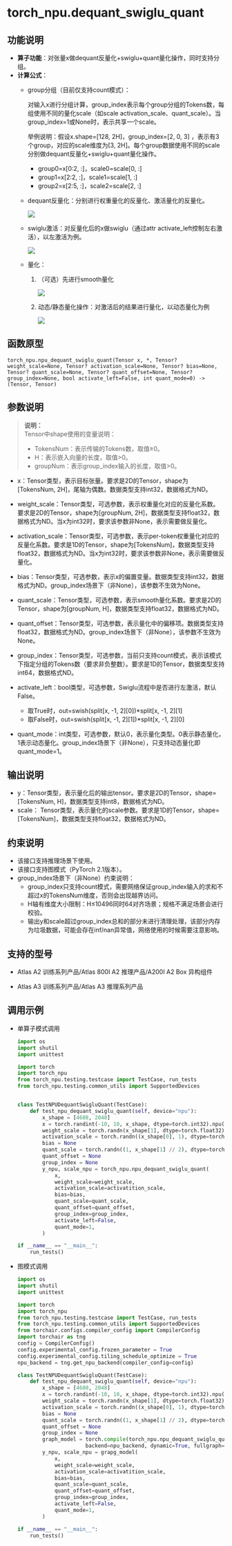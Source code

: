 # torch\_npu.dequant\_swiglu\_quant

## 功能说明

-   **算子功能**：对张量x做dequant反量化+swiglu+quant量化操作，同时支持分组。
-   **计算公式**：
    -   group分组（目前仅支持count模式）：

        对输入x进行分组计算，group\_index表示每个group分组的Tokens数，每组使用不同的量化scale（如scale activation\_scale、quant\_scale）。当group\_index=1或None时，表示共享一个scale。

        举例说明：假设x.shape=\[128, 2H\]，group\_index=\[2, 0, 3\] ，表示有3个group，对应的scale维度为\[3, 2H\]。每个group数据使用不同的scale分别做dequant反量化+swiglu+quant量化操作。

        -   group0=x\[0:2, :\]，scale0=scale\[0, :\]
        -   group1=x\[2:2, :\]，scale1=scale\[1, :\]
        -   group2=x\[2:5, :\]，scale2=scale\[2, :\]

    -   dequant反量化：分别进行权重量化的反量化、激活量化的反量化。

        ![](./figures/zh-cn_formulaimage_0000002274610093.png)

    -   swiglu激活：对反量化后的x做swiglu（通过attr activate\_left控制左右激活），以左激活为例。

        ![](./figures/zh-cn_formulaimage_0000002242076304.png)

    -   量化：
        1.  （可选）先进行smooth量化

            ![](./figures/zh-cn_formulaimage_0000002277072165.png)

        2.  动态/静态量化操作：对激活后的结果进行量化，以动态量化为例

            ![](./figures/zh-cn_formulaimage_0000002277152281.png)

## 函数原型

```
torch_npu.npu_dequant_swiglu_quant(Tensor x, *, Tensor? weight_scale=None, Tensor? activation_scale=None, Tensor? bias=None, Tensor? quant_scale=None, Tensor? quant_offset=None, Tensor? group_index=None, bool activate_left=False, int quant_mode=0) -> (Tensor, Tensor)
```

## 参数说明

>**说明：**<br>
>Tensor中shape使用的变量说明：
>-   TokensNum：表示传输的Tokens数，取值≥0。
>-   H：表示嵌入向量的长度，取值\>0。
>-   groupNum：表示group\_index输入的长度，取值\>0。

-   x：Tensor类型，表示目标张量。要求是2D的Tensor，shape为\[TokensNum, 2H\]，尾轴为偶数。数据类型支持int32，数据格式为ND。
-   weight\_scale：Tensor类型，可选参数，表示权重量化对应的反量化系数。要求是2D的Tensor，shape为\[groupNum, 2H\]，数据类型支持float32，数据格式为ND。当x为int32时，要求该参数非None，表示需要做反量化。
-   activation\_scale：Tensor类型，可选参数，表示per-token权重量化对应的反量化系数。要求是1D的Tensor，shape为\[TokensNum\]，数据类型支持float32，数据格式为ND。当x为int32时，要求该参数非None，表示需要做反量化。
-   bias：Tensor类型，可选参数，表示x的偏置变量。数据类型支持int32，数据格式为ND。group\_index场景下（非None），该参数不生效为None。
-   quant\_scale：Tensor类型，可选参数，表示smooth量化系数。要求是2D的Tensor，shape为\[groupNum, H\]，数据类型支持float32，数据格式为ND。
-   quant\_offset：Tensor类型，可选参数，表示量化中的偏移项。数据类型支持float32，数据格式为ND。group\_index场景下（非None），该参数不生效为None。
-   group\_index：Tensor类型，可选参数，当前只支持count模式，表示该模式下指定分组的Tokens数（要求非负整数）。要求是1D的Tensor，数据类型支持int64，数据格式ND。
-   activate\_left：bool类型，可选参数，Swiglu流程中是否进行左激活，默认False。
    -   取True时，out=swish\(split\[x, -1, 2\]\[0\]\)\*split\[x, -1, 2\]\[1\]
    -   取False时，out=swish\(split\[x, -1, 2\]\[1\]\)\*split\[x, -1, 2\]\[0\]

-   quant\_mode：int类型，可选参数，默认0，表示量化类型。0表示静态量化，1表示动态量化。group\_index场景下（非None），只支持动态量化即quant\_mode=1。

## 输出说明

-   y：Tensor类型，表示量化后的输出tensor。要求是2D的Tensor，shape=\[TokensNum, H\]，数据类型支持int8，数据格式为ND。
-   scale： Tensor类型，表示量化的scale参数。要求是1D的Tensor，shape=\[TokensNum\]，数据类型支持float32，数据格式为ND。

## 约束说明

-   该接口支持推理场景下使用。
-   该接口支持图模式（PyTorch 2.1版本）。
-   group\_index场景下（非None）约束说明：
    -   group\_index只支持count模式，需要网络保证group\_index输入的求和不超过x的TokensNum维度，否则会出现越界访问。
    -   H轴有维度大小限制：H≤10496同时64对齐场景；规格不满足场景会进行校验。
    -   输出y和scale超过group\_index总和的部分未进行清理处理，该部分内存为垃圾数据，可能会存在inf/nan异常值，网络使用的时候需要注意影响。

## 支持的型号

-   <term>Atlas A2 训练系列产品/Atlas 800I A2 推理产品/A200I A2 Box 异构组件</term>

-   <term>Atlas A3 训练系列产品/Atlas A3 推理系列产品</term>

## 调用示例

-   单算子模式调用

    ```python
    import os
    import shutil
    import unittest
    
    import torch
    import torch_npu
    from torch_npu.testing.testcase import TestCase, run_tests
    from torch_npu.testing.common_utils import SupportedDevices
    
    
    class TestNPUDequantSwigluQuant(TestCase):
        def test_npu_dequant_swiglu_quant(self, device="npu"):
            x_shape = [4608, 2048]
            x = torch.randint(-10, 10, x_shape, dtype=torch.int32).npu()
            weight_scale = torch.randn(x_shape[1], dtype=torch.float32).npu()
            activation_scale = torch.randn((x_shape[0], 1), dtype=torch.float32).npu()
            bias = None
            quant_scale = torch.randn((1, x_shape[1] // 2), dtype=torch.float32).npu()
            quant_offset = None
            group_index = None
            y_npu, scale_npu = torch_npu.npu_dequant_swiglu_quant(
                x,
                weight_scale=weight_scale,
                activation_scale=activatition_scale,
                bias=bias,
                quant_scale=quant_scale,
                quant_offset=quant_offset,
                group_index=group_index,
                activate_left=False,
                quant_mode=1,
            )
    
    if __name__ == "__main__":
        run_tests()
    ```

-   图模式调用

    ```python
    import os
    import shutil
    import unittest
    
    import torch
    import torch_npu
    from torch_npu.testing.testcase import TestCase, run_tests
    from torch_npu.testing.common_utils import SupportedDevices
    from torchair.configs.compiler_config import CompilerConfig
    import torchair as tng
    config = CompilerConfig()
    config.experimental_config.frozen_parameter = True
    config.experimental_config.tiling_schedule_optimize = True
    npu_backend = tng.get_npu_backend(compiler_config=config)
    
    class TestNPUDequantSwigluQuant(TestCase):
        def test_npu_dequant_swiglu_quant(self, device="npu"):
            x_shape = [4608, 2048]
            x = torch.randint(-10, 10, x_shape, dtype=torch.int32).npu()
            weight_scale = torch.randn(x_shape[1], dtype=torch.float32).npu()
            activation_scale = torch.randn((x_shape[0], 1), dtype=torch.float32).npu()
            bias = None
            quant_scale = torch.randn((1, x_shape[1] // 2), dtype=torch.float32).npu()
            quant_offset = None
            group_index = None
            graph_model = torch.compile(torch_npu.npu_dequant_swiglu_quant,
                          backend=npu_backend, dynamic=True, fullgraph=True)
            y_npu, scale_npu = grapg_model(
                x,
                weight_scale=weight_scale,
                activation_scale=activatition_scale,
                bias=bias,
                quant_scale=quant_scale,
                quant_offset=quant_offset,
                group_index=group_index,
                activate_left=False,
                quant_mode=1,
            )
    
    if __name__ == "__main__":
        run_tests()
    ```

